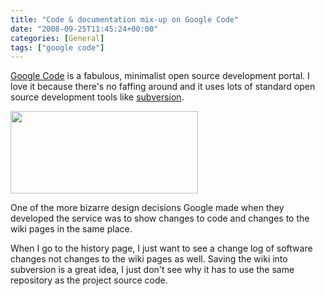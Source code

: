 ```yaml
---
title: "Code & documentation mix-up on Google Code"
date: "2008-09-25T11:45:24+00:00"
categories: [General]
tags: ["google code"]
---
```


<a href="http://code.google.com/">Google Code</a> is a fabulous, minimalist open source development portal. I love it because there's no faffing around and it uses lots of standard open source development tools like <a href="http://subversion.tigris.org/">subversion</a>.

<a href="/images/uploads/2008/09/google-code-change-list.jpg"><img class="aligncenter size-medium wp-image-747" title="google-code-change-list" src="/image/uploads/2008/09/google-code-change-list.jpg" alt="" width="300" height="132" /></a>

One of the more bizarre design decisions Google made when they developed the service was to show changes to code and changes to the wiki pages in the same place.

When I go to the history page, I just want to see a change log of software changes not changes to the wiki pages as well. Saving the wiki into subversion is a great idea, I just don't see why it has to use the same repository as the project source code.
